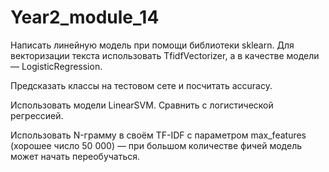 # Year2_module_14

Написать линейную модель при помощи библиотеки sklearn. Для векторизации текста использовать TfidfVectorizer, а в качестве модели — LogisticRegression.

Предсказать классы на тестовом сете и посчитать accuracy.

Использовать модели LinearSVM. Сравнить с логистической регрессией.

Использовать N-грамму в своём TF-IDF с параметром max_features (хорошее число 50 000) — при большом количестве фичей модель может начать переобучаться.
